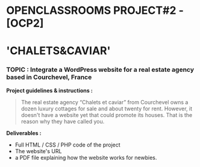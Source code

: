 # OPENCLASSROOMS PROJECT#2 - [OCP2]
# 'CHALETS&CAVIAR'
### TOPIC : Integrate a WordPress website for a real estate agency based in Courchevel, France
**Project guidelines & instructions :**
>The real estate agency “Chalets et caviar” from Courchevel owns a dozen luxury cottages for sale and about twenty for rent. However, it doesn't have a website yet that could promote its houses. That is the reason why they have called you.

**Deliverables :**
- Full HTML / CSS / PHP code of the project 
- The website's URL
- a PDF file explaining how the website works for newbies.
